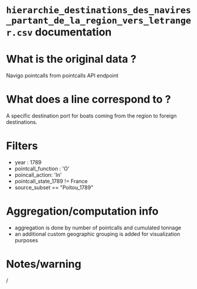 
`hierarchie_destinations_des_navires_partant_de_la_region_vers_letranger.csv` documentation
===

# What is the original data ? 

Navigo pointcalls from pointcalls API endpoint

# What does a line correspond to ?

A specific destination port for boats coming from the region to foreign destinations.

# Filters

- year : 1789
- pointcall_function : 'O'
- poincall_action: 'In'
- pointcall_state_1789 != France
- source_subset == "Poitou_1789"

# Aggregation/computation info

- aggregation is done by number of pointcalls and cumulated tonnage
- an additional custom geographic grouping is added for visualization purposes

# Notes/warning

/
